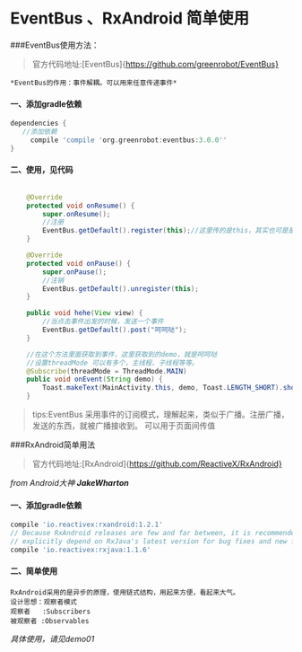 # EventBus 、RxAndroid 简单使用

###EventBus使用方法：
> 官方代码地址:[EventBus]{https://github.com/greenrobot/EventBus}

    *EventBus的作用：事件解耦。可以用来任意传递事件*

#### 一、添加gradle依赖
```groovy
dependencies {
   //添加依赖
     compile 'compile 'org.greenrobot:eventbus:3.0.0''
}
```

#### 二、使用，见代码
```java

    @Override
    protected void onResume() {
        super.onResume();
        //注册
        EventBus.getDefault().register(this);//这里传的是this，其实也可是是个对象。
    }

    @Override
    protected void onPause() {
        super.onPause();
        //注销
        EventBus.getDefault().unregister(this);
    }

    public void hehe(View view) {
        //当点击事件出发的时候，发送一个事件
        EventBus.getDefault().post("呵呵哒");
    }

    //在这个方法里面获取到事件，这里获取到的demo，就是呵呵哒
    //设置threadMode 可以有多个，主线程、子线程等等。
    @Subscribe(threadMode = ThreadMode.MAIN)
    public void onEvent(String demo) {
        Toast.makeText(MainActivity.this, demo, Toast.LENGTH_SHORT).show();
    }
```

> tips:EventBus 采用事件的订阅模式，理解起来，类似于广播。注册广播，发送的东西，就被广播接收到。
 可以用于页面间传值


###RxAndroid简单用法
> 官方代码地址:[RxAndroid]{https://github.com/ReactiveX/RxAndroid}
   
*from Android大神 **JakeWharton***

#### 一、添加gradle依赖
```groovy
compile 'io.reactivex:rxandroid:1.2.1'
// Because RxAndroid releases are few and far between, it is recommended you also
// explicitly depend on RxJava's latest version for bug fixes and new features.
compile 'io.reactivex:rxjava:1.1.6'
```

#### 二、简单使用
    RxAndroid采用的是异步的原理，使用链式结构，用起来方便，看起来大气。
    设计思想：观察者模式 
    观察者   :Subscribers
    被观察者 :Observables
    
*具体使用，请见demo01*
    
    

    



  